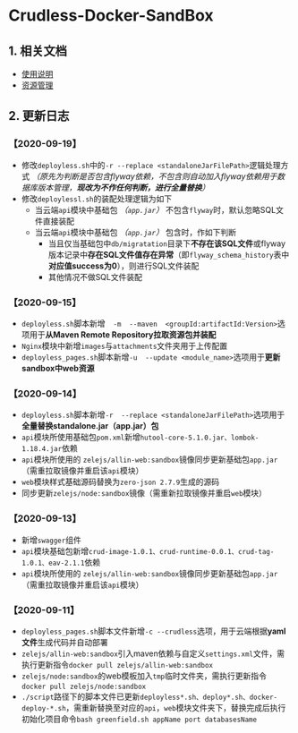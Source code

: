 # Crudless-Docker-SandBox

## 1. 相关文档

- [使用说明](https://github.com/smallsaas/crudless-docker-sandbox/blob/master/%E4%BD%BF%E7%94%A8%E8%AF%B4%E6%98%8E.md)
- [资源管理](https://github.com/smallsaas/crudless-docker-sandbox/blob/master/%E8%B5%84%E6%BA%90%E7%AE%A1%E7%90%86.md)

## 2. 更新日志

### 【2020-09-19】

- 修改`deployless.sh`中的`-r --replace <standaloneJarFilePath>`逻辑处理方式 *（原先为判断是否包含flyway依赖，不包含则自动加入flyway依赖用于数据库版本管理，**现改为不作任何判断，进行全量替换**）*
- 修改`deploylessl.sh`的装配处理逻辑为如下
  - 当云端`api`模块中基础包 *（`app.jar`）* 不包含`flyway`时，默认忽略SQL文件直接装配
  - 当云端`api`模块中基础包 *（`app.jar`）* 包含时，作如下判断
    - 当且仅当基础包中`db/migratation`目录下**不存在该SQL文件**或flyway版本记录中**存在SQL文件值存在异常**（即`flyway_schema_history`表中**对应值success为0**），则进行SQL文件装配
    - 其他情况不做SQL文件装配

### 【2020-09-15】

- `deployless.sh`脚本新增`  -m  --maven  <groupId:artifactId:Version>`选项用于**从Maven Remote Repository拉取资源包并装配**
- `Nginx`模块中新增`images`与`attachments`文件夹用于上传配置
- `deployless_pages.sh`脚本新增`-u  --update <module_name>`选项用于**更新sandbox中web资源**

### 【2020-09-14】

- `deployless.sh`脚本新增`-r  --replace <standaloneJarFilePath>`选项用于**全量替换standalone.jar（app.jar）包**
- `api`模块所使用基础包`pom.xml`新增`hutool-core-5.1.0.jar、lombok-1.18.4.jar`依赖
- `api`模块所使用的 `zelejs/allin-web:sandbox`镜像同步更新基础包`app.jar`  （需重拉取镜像并重启该`api`模块）
- `web`模块样式基础源码替换为`zero-json 2.7.9`生成的源码
- 同步更新`zelejs/node:sandbox`镜像（需重新拉取镜像并重启`web`模块）

### 【2020-09-13】

- 新增`swagger`组件
- `api`模块基础包新增`crud-image-1.0.1、crud-runtime-0.0.1、crud-tag-1.0.1、eav-2.1.1`依赖
- `api`模块所使用的 `zelejs/allin-web:sandbox`镜像同步更新基础包`app.jar`  （需重拉取镜像并重启该`api`模块）

### 【2020-09-11】

- `deployless_pages.sh`脚本文件新增`-c --crudless`选项，用于云端根据**yaml文件**生成代码并自动部署
- `zelejs/allin-web:sandbox`引入maven依赖与自定义`settings.xml`文件，需执行更新指令`docker pull zelejs/allin-web:sandbox`
- `zelejs/node:sandbox`的web模板加入`tmp`临时文件夹，需执行更新指令`docker pull zelejs/node:sandbox`
- `./script`路径下的脚本文件已更新`deployless*.sh、deploy*.sh、docker-deploy-*.sh`，需重新替换至对应的`api`，`web`模块文件夹下，替换完成后执行初始化项目命令`bash greenfield.sh appName port databasesName`

